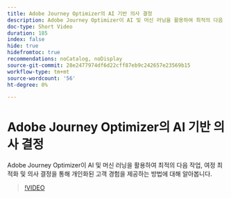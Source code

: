 ```yaml
---
title: Adobe Journey Optimizer의 AI 기반 의사 결정
description: Adobe Journey Optimizer이 AI 및 머신 러닝을 활용하여 최적의 다음 작업, 여정 최적화 및 의사 결정을 통해 개인화된 고객 경험을 제공하는 방법에 대해 알아봅니다.
doc-type: Short Video
duration: 185
index: false
hide: true
hidefromtoc: true
recommendations: noCatalog, noDisplay
source-git-commit: 28e2477974df6d22cff87eb9c242657e23569b15
workflow-type: tm+mt
source-wordcount: '56'
ht-degree: 0%

---
```



# Adobe Journey Optimizer의 AI 기반 의사 결정

Adobe Journey Optimizer이 AI 및 머신 러닝을 활용하여 최적의 다음 작업, 여정 최적화 및 의사 결정을 통해 개인화된 고객 경험을 제공하는 방법에 대해 알아봅니다.

<!-- 62_S520_3442520_184_aipowered-decisioning-in-adobe-journey-optimizer -->
>[!VIDEO](https://video.tv.adobe.com/v/3460271/?learn=on&enablevpops=true&captions=kor)

